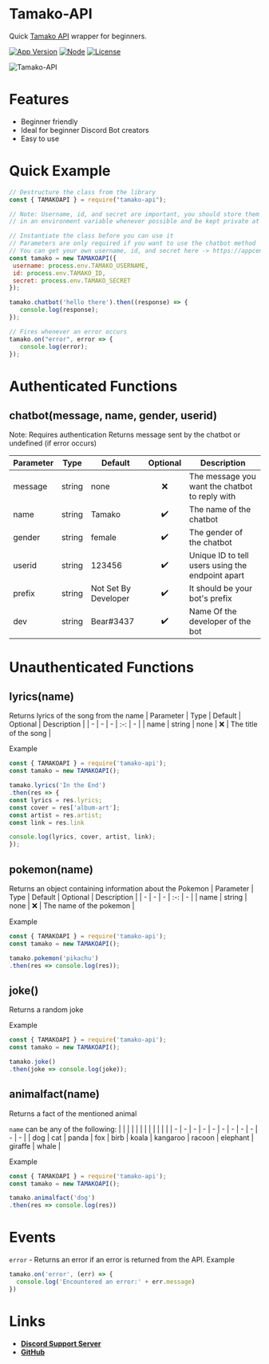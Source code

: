 
# Tamako-API

Quick [Tamako API](https://api.tamako.tech) wrapper for beginners.

[![App Version](https://img.shields.io/npm/v/tamako-api)](https://www.npmjs.com/package/tamako-api)
[![Node](https://img.shields.io/node/v/tamako-api?color=green&logo=Node.js&logoColor=white)]()
[![License](https://img.shields.io/github/license/BearTS/tamako-api?color=blue&label=License)](https://github.com/BearTS/tamako-api/blob/master/LICENSE)

![Tamako-API](https://nodei.co/npm/tamako-api.png)



# Features

- Beginner friendly
- Ideal for beginner Discord Bot creators
- Easy to use


# Quick Example

```js
// Destructure the class from the library
const { TAMAKOAPI } = require("tamako-api");

// Note: Username, id, and secret are important, you should store them
// in an environment variable whenever possible and be kept private at all times

// Instantiate the class before you can use it
// Parameters are only required if you want to use the chatbot method
// You can get your own username, id, and secret here -> https://appcenter.theskyfallen.com/
const tamako = new TAMAKOAPI({
 username: process.env.TAMAKO_USERNAME,
 id: process.env.TAMAKO_ID,
 secret: process.env.TAMAKO_SECRET
});

tamako.chatbot('hello there').then((response) => {
   console.log(response);
});

// Fires whenever an error occurs
tamako.on("error", error => {
   console.log(error);
});
```

# Authenticated Functions

## chatbot(message, name, gender, userid)
Note: Requires authentication
Returns message sent by the chatbot or undefined (if error occurs)

| Parameter | Type | Default | Optional | Description |
| - | - | - | :-: | - |
| message | string | none | ❌ | The message you want the chatbot to reply with
| name | string | Tamako | ✔️ | The name of the chatbot
| gender | string | female | ✔️ | The gender of the chatbot
| userid | string | 123456 | ✔️ | Unique ID to tell users using the endpoint apart
| prefix | string | Not Set By Developer | ✔️ | It should be your bot's prefix
| dev | string | Bear#3437 | ✔️ | Name Of the developer of the bot

# Unauthenticated Functions

## lyrics(name)
Returns lyrics of the song from the name
| Parameter | Type | Default | Optional | Description |
| - | - | - | :-: | - |
| name | string | none | ❌ | The title of the song |

Example
```js
const { TAMAKOAPI } = require('tamako-api');
const tamako = new TAMAKOAPI();

tamako.lyrics('In the End')
.then(res => {
const lyrics = res.lyrics;
const cover = res['album-art'];
const artist = res.artist;
const link = res.link

console.log(lyrics, cover, artist, link);
});
```


## pokemon(name)
Returns an object containing information about the Pokemon
| Parameter | Type | Default | Optional | Description |
| - | - | - | :-: | - |
| name | string | none | ❌ | The name of the pokemon |

Example
```js
const { TAMAKOAPI } = require('tamako-api');
const tamako = new TAMAKOAPI();

tamako.pokemon('pikachu')
.then(res => console.log(res));
```


## joke()
Returns a random joke

Example
```js
const { TAMAKOAPI } = require('tamako-api');
const tamako = new TAMAKOAPI();

tamako.joke()
.then(joke => console.log(joke));
```


## animalfact(name)
Returns a fact of the mentioned animal

`name` can be any of the following:
| | | | | | | | | | | |
| - | - | - | - | - | - | - | - | - | - | - |
| dog | cat | panda | fox | birb | koala | kangaroo | racoon | elephant | giraffe | whale |

Example
```js
const { TAMAKOAPI } = require('tamako-api');
const tamako = new TAMAKOAPI();

tamako.animalfact('dog')
.then(res => console.log(res))
```

# Events
`error` - Returns an error if an error is returned from the API.
Example
```js
tamako.on('error', (err) => {
  console.log('Encountered an error:' + err.message)
})
```

# Links
- **[Discord Support Server](https://support.tamako.tech)**
- **[GitHub](https://github.com/BearTS/tamako-api)**
